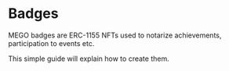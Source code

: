 # Badges

MEGO badges are ERC-1155 NFTs used to notarize achievements, participation to events etc.

This simple guide will explain how to create them.
